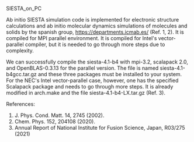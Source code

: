 SIESTA_on_PC

  Ab initio SIESTA simulation code is implemented for electronic structure calculations and ab initio 
molecular dynamics simulations of molecules and solids by the spanish group, https://departments.icmab.es/ 
(Ref. 1, 2). It is compiled for MPI parallel environment. 
It is compiled for Intel's vector-parallel compiler, but it is needed to go through more steps 
due to complexity.

  We can successfully compile the siesta-4.1-b4 with mpi-3.2, scalapack 2.0, and OpenBLAS-0.3.13 for 
the parallel version. The file is named siesta-4.1-b4gcc.tar.gz and these three packages must be 
installed to your system.
For the NEC's Intel vector-parallel case, however, one has the specified Scalapack package 
and needs to go through more steps. It is already modified in arch.make and the file 
siesta-4.1-b4-LX.tar.gz (Ref. 3).

References:

1. J. Phys. Cond. Matt. 14, 2745 (2002).
2. Chem. Phys. 152, 204108 (2020). 
3. Annual Report of National Institute for Fusion Science, Japan, R03/275 (2021)

